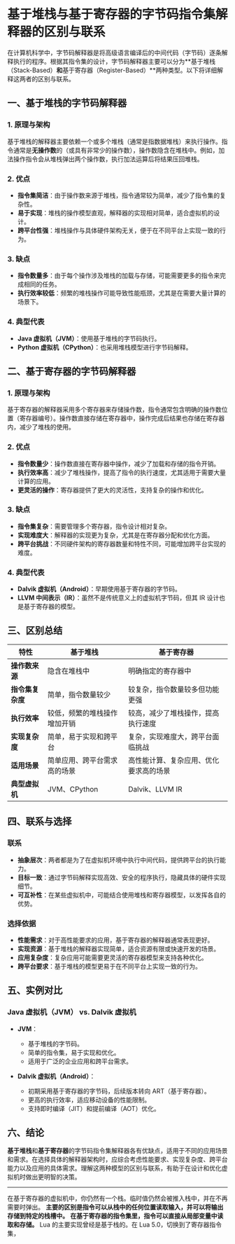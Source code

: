 # 基于堆栈与基于寄存器的字节码指令集解释器的区别与联系

在计算机科学中，字节码解释器是将高级语言编译后的中间代码（字节码）逐条解释执行的程序。根据其指令集的设计，字节码解释器主要可以分为**基于堆栈（Stack-Based）**和**基于寄存器（Register-Based）**两种类型。以下将详细解释这两者的区别与联系。

## 一、基于堆栈的字节码解释器

### 1. 原理与架构

基于堆栈的解释器主要依赖一个或多个堆栈（通常是指数据堆栈）来执行操作。指令通常是**无操作数**的（或具有非常少的操作数），操作数隐含在堆栈中。例如，加法操作指令会从堆栈弹出两个操作数，执行加法运算后将结果压回堆栈。

### 2. 优点

- **指令集简洁**：由于操作数来源于堆栈，指令通常较为简单，减少了指令集的复杂性。
- **易于实现**：堆栈的操作模型直观，解释器的实现相对简单，适合虚拟机的设计。
- **跨平台性强**：堆栈操作与具体硬件架构无关，便于在不同平台上实现一致的行为。

### 3. 缺点

- **指令数量多**：由于每个操作涉及堆栈的加载与存储，可能需要更多的指令来完成相同的任务。
- **执行效率较低**：频繁的堆栈操作可能导致性能瓶颈，尤其是在需要大量计算的场景下。

### 4. 典型代表

- **Java 虚拟机（JVM）**：使用基于堆栈的字节码执行。
- **Python 虚拟机（CPython）**：也采用堆栈模型进行字节码解释。

## 二、基于寄存器的字节码解释器

### 1. 原理与架构

基于寄存器的解释器采用多个寄存器来存储操作数，指令通常包含明确的操作数位置（寄存器编号）。操作数直接存储在寄存器中，操作完成后结果也存储在寄存器内，减少了堆栈的使用。

### 2. 优点

- **指令数量少**：操作数直接在寄存器中操作，减少了加载和存储的指令开销。
- **执行效率高**：减少了堆栈操作，提高了指令的执行速度，尤其适用于需要大量计算的应用。
- **更灵活的操作**：寄存器提供了更大的灵活性，支持复杂的操作和优化。

### 3. 缺点

- **指令集复杂**：需要管理多个寄存器，指令设计相对复杂。
- **实现难度大**：解释器的实现更为复杂，尤其是在寄存器分配和优化方面。
- **跨平台挑战**：不同硬件架构的寄存器数量和特性不同，可能增加跨平台实现的难度。

### 4. 典型代表

- **Dalvik 虚拟机（Android）**：早期使用基于寄存器的字节码。
- **LLVM 中间表示（IR）**：虽然不是传统意义上的虚拟机字节码，但其 IR 设计也是基于寄存器的模型。

## 三、区别总结

| **特性**         | **基于堆栈**                 | **基于寄存器**                         |
| ---------------- | ---------------------------- | -------------------------------------- |
| **操作数来源**   | 隐含在堆栈中                 | 明确指定的寄存器中                     |
| **指令集复杂度** | 简单，指令数量较少           | 较复杂，指令数量较多但功能更强         |
| **执行效率**     | 较低，频繁的堆栈操作增加开销 | 较高，减少了堆栈操作，提高执行速度     |
| **实现复杂度**   | 简单，易于实现和跨平台       | 复杂，实现难度大，跨平台面临挑战       |
| **适用场景**     | 简单应用、跨平台需求高的场景 | 高性能计算、复杂应用、优化要求高的场景 |
| **典型虚拟机**   | JVM、CPython                 | Dalvik、LLVM IR                        |

## 四、联系与选择

### 联系

- **抽象层次**：两者都是为了在虚拟机环境中执行中间代码，提供跨平台的执行能力。
- **目标一致**：通过字节码解释实现高效、安全的程序执行，隐藏具体的硬件实现细节。
- **可互补性**：在某些虚拟机中，可能结合使用堆栈和寄存器模型，以发挥各自的优势。

### 选择依据

- **性能需求**：对于高性能要求的应用，基于寄存器的解释器通常表现更好。
- **实现资源**：基于堆栈的解释器实现简单，适合资源有限或快速开发的场景。
- **应用复杂度**：复杂应用可能需要更灵活的寄存器模型来支持各种优化。
- **跨平台要求**：基于堆栈的模型更易于在不同平台上实现一致的行为。

## 五、实例对比

### Java 虚拟机（JVM） vs. Dalvik 虚拟机

- **JVM**：

  - 基于堆栈的字节码。
  - 简单的指令集，易于实现和优化。
  - 适用于广泛的企业应用和跨平台需求。

- **Dalvik 虚拟机（Android）**：
  - 初期采用基于寄存器的字节码，后续版本转向 ART（基于寄存器）。
  - 更高的执行效率，适应移动设备的性能限制。
  - 支持即时编译（JIT）和提前编译（AOT）优化。

## 六、结论

**基于堆栈**和**基于寄存器**的字节码指令集解释器各有优缺点，适用于不同的应用场景和需求。在选择具体的解释器架构时，应综合考虑性能要求、实现复杂度、跨平台能力以及应用的具体需求。理解这两种模型的区别与联系，有助于在设计和优化虚拟机时做出更明智的决策。

---

在基于寄存器的虚拟机中，你仍然有一个栈。临时值仍然会被推入栈中，并在不再需要时弹出。
**主要的区别是指令可以从栈中的任何位置读取输入，并可以将输出存储到特定的栈槽中。**
**在基于寄存器的指令集里，指令可以直接从局部变量中读取和存储。**
Lua 的主要实现曾经是基于栈的。在 Lua 5.0，切换到了寄存器指令集，
